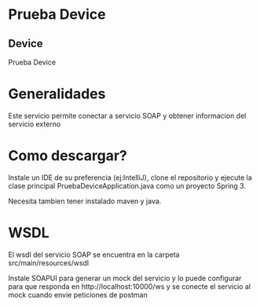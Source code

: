 # Prueba Device
## Device
Prueba Device

# Generalidades

Este servicio permite conectar a servicio SOAP y obtener informacion del servicio externo

# Como descargar?

Instale un IDE de su preferencia (ej:IntelliJ), clone el repositorio y ejecute la clase principal PruebaDeviceApplication.java como un proyecto Spring 3.

Necesita tambien tener instalado maven y java.

# WSDL

El wsdl del servicio SOAP se encuentra en la carpeta src/main/resources/wsdl

Instale SOAPUI para generar un mock del servicio y lo puede configurar para que responda en http://localhost:10000/ws y se conecte el servicio al mock cuando envie peticiones de postman

